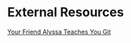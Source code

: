 # External Resources

[Your Friend Alyssa Teaches You Git](https://www.youtube.com/watch?v=o0WWf83JI78)